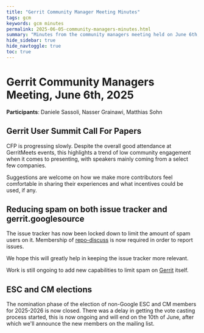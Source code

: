 ```yaml
---
title: "Gerrit Community Manager Meeting Minutes"
tags: gcm
keywords: gcm minutes
permalink: 2025-06-05-community-managers-minutes.html
summary: "Minutes from the community managers meeting held on June 6th, 2025"
hide_sidebar: true
hide_navtoggle: true
toc: true
---
```


# Gerrit Community Managers Meeting, June 6th, 2025

**Participants**: Daniele Sassoli, Nasser Grainawi, Matthias Sohn

## Gerrit User Summit Call For Papers

CFP is progressing slowly. Despite the overall good attendance at GerritMeets
events, this highlights a trend of low community engagement when it comes to
presenting, with speakers mainly coming from a select few companies.

Suggestions are welcome on how we make more contributors feel comfortable in
sharing their experiences and what incentives could be used, if any.

## Reducing spam on both issue tracker and gerrit.googlesource

The issue tracker has now been locked down to limit the amount of spam users on
it. Membership of [repo-discuss](https://groups.google.com/g/repo-discuss) is
now required in order to report issues.

We hope this will greatly help in keeping the issue tracker more relevant.

Work is still ongoing to add new capabilities to limit spam on
[Gerrit](https://gerrit-review.googlesource.com) itself.

## ESC and CM elections

The nomination phase of the election of non-Google ESC and CM members for
2025-2026 is now closed. There was a delay in getting the vote casting process
started, this is now ongoing and will end on the 10th of June, after which we'll
announce the new members on the mailing list.


